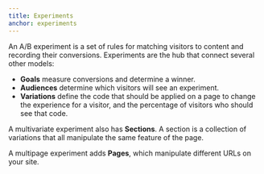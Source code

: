 ```yaml
---
title: Experiments
anchor: experiments
---
```


An A/B experiment is a set of rules for matching visitors to content and recording their conversions. Experiments are the hub that connect several other models:

- **Goals** measure conversions and determine a winner.
- **Audiences** determine which visitors will see an experiment.
- **Variations** define the code that should be applied on a page to change the experience for a visitor, and the percentage of visitors who should see that code.

A multivariate experiment also has **Sections**. A section is a collection of variations that all manipulate the same feature of the page.

A multipage experiment adds **Pages**, which manipulate different URLs on your site.
